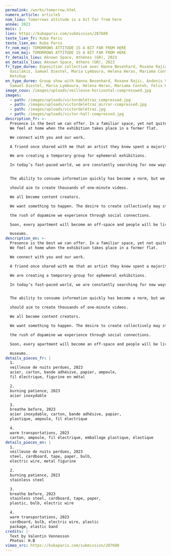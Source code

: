 ```yaml
---
permalink: /works/tomorrow.html
numero_article: article5
nom_lieu: Tomorrows attitude is a bit far from here
année: 2023
mois: 1
lien: https://kubaparis.com/submission/287680
texte_lien_fr: Kuba Paris
texte_lien_en: Kuba Paris
fr_nom_maj: TOMORROWS ATTITUDE IS A BIT FAR FROM HERE
en_nom_maj: TOMORROWS ATTITUDE IS A BIT FAR FROM HERE
fr_details_lieu: Aknown Space, Athènes (GR), 2023
en_details_lieu: Aknown Space, Athens (GR), 2023
fr_type_duree: Exposition collective avec Hanna Besenhard, Roxane Rajic, Andonis
  Vasilakis, Samuel Diestel, Maria Lymboura, Helena Heras, Mariama Conteh, Felix
  Ketchup
en_type_duree: Group show with Hanna Besenhard, Roxane Rajic, Andonis Vasilakis,
  Samuel Diestel, Maria Lymboura, Helena Heras, Mariama Conteh, Felix Ketchup
image_couv: /images/uploads/veilleuse-horizontal-compresswed.jpg
images:
  - path: /images/uploads/victordelétraz_compressed.jpg
  - path: /images/uploads/victordelétraz_mirror-compressed.jpg
  - path: /images/uploads/victordelétraz.jpg
  - path: /images/uploads/victor-hall-compressed.jpg
description_fr: >-
  Presence is the best we can offer. In a familiar space, yet not quite like it.
  We feel at home when the exhibition takes place in a former flat. 

  We connect with you and our work.

  A friend once shared with me that an artist they knew spent a majority of their time applying for residencies and sending portfolios, leaving little room for creating art. We hope to maintain a balance between our passion and our relationships, and view making art as a way of caring for our colleagues.

  We are creating a temporary group for ephemeral exhibitions.

  In today’s fast-paced world, we are constantly searching for new ways to stand out and grab attention. We pay attention to detail and strive for minimalism.


  The ability to consume information quickly has become a norm, but we should approach creating art with the same mindset. Instead of filming long videos, we

  should aim to create thousands of one-minute videos. 

  We all become content creators.

  We want something to happen. The desire to create collectively may stem from

  the rush of dopamine we experience through social connections.

  Soon, every apartment will become an off-space and people will be living in

  museums.
description_en: >-
  Presence is the best we can offer. In a familiar space, yet not quite like it.
  We feel at home when the exhibition takes place in a former flat. 

  We connect with you and our work.

  A friend once shared with me that an artist they knew spent a majority of their time applying for residencies and sending portfolios, leaving little room for creating art. We hope to maintain a balance between our passion and our relationships, and view making art as a way of caring for our colleagues.

  We are creating a temporary group for ephemeral exhibitions.

  In today’s fast-paced world, we are constantly searching for new ways to stand out and grab attention. We pay attention to detail and strive for minimalism.


  The ability to consume information quickly has become a norm, but we should approach creating art with the same mindset. Instead of filming long videos, we

  should aim to create thousands of one-minute videos. 

  We all become content creators.

  We want something to happen. The desire to create collectively may stem from

  the rush of dopamine we experience through social connections.

  Soon, every apartment will become an off-space and people will be living in

  museums.
details_pieces_fr: |
  1.
  veilleuse de nuits perdues, 2023
  acier, carton, bande adhésive, papier, ampoule,
  fil électrique, figurine en métal

  2.
  burning patience, 2023
  acier inoxydable

  3.
  breathe before, 2023
  acier inoxydable, carton, bande adhésive, papier,
  plastique, ampoule, fil électrique

  4.
  warm transportations, 2023
  carton, ampoule, fil électrique, emballage plastique, élastique 
details_pieces_en: |
  1.
  veilleuse de nuits perdues, 2023
  steel, cardboard, tape, paper, bulb,
  electric wire, metal figurine

  2.
  burning patience, 2023
  stainless steel

  3.
  breathe before, 2023
  stainless steel, cardboard, tape, paper,
  plastic, bulb, electric wire

  4.
  warm transportations, 2023
  cardboard, bulb, electric wire, plastic
  package, elastic band
credits: |-
  Text by Valentin Vennesson
  Photos: H.B
vimeo_src: https://kubaparis.com/submission/287680
---
```

